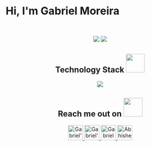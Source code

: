 <h1> Hi, I'm Gabriel Moreira</h1>

<br />

<p align = "center">
  <img  src = "https://github-readme-stats.vercel.app/api?username=gaabrielmooreira&show_icons=true&theme=radical&line_height=27">
  <img src = "https://github-readme-stats.vercel.app/api/top-langs/?username=gaabrielmooreira&theme=radical">
</p>


<!-- Hi, i'm Gabriel, student of Full Stack Development. My first contact with this area was in 2011, when i was in the high school and i made a course of Computing on CEFET. And from 2019, I'm dedicating all of my time in this, and i'm really enjoying this. In my lasts 6 months, i have studied front-end, HTML,CSS,Js,ReactJs with styled-components, how to request API's and build some applications. And now i'm learning about NodeJs for back-end. -->


<h2 align="center">Technology Stack <img src="https://media3.giphy.com/media/jdPMeyv9rn0hZHh8n9/giphy.gif?cid=ecf05e47uqmfjgrdip356x97za2ccnkdz6mjuufpsfk220cb&rid=giphy.gif&ct=s" width="50"></h2>
  
<p align="center">
  <a href="https://skillicons.dev">
    <img src="https://skillicons.dev/icons?i=html,css,js,react,nodejs,ts,mongodb,postgres,nextjs,github,git" />
  </a>
</p>
  
<h2 align="center">Reach me out on <img src="https://media0.giphy.com/media/jqNPzdTTxQfOgOqpO4/source.gif" width="50"></h2>
  
<p align="center">
  <a href="https://www.instagram.com/gabrielmlimeira/">
    <img alt="Gabriel's Instagram" width="40px" src="https://raw.githubusercontent.com/hussainweb/hussainweb/main/icons/instagram.png" />
  </a>
  
  <a href="https://discord.gg/4nJcN428">
    <img alt="Gabriel's Discord" width="40px" src="https://raw.githubusercontent.com/peterthehan/peterthehan/master/assets/discord.svg" />
  </a>
  
  <a href="https://twitter.com/gaabrielmo">
    <img alt="Gabriel Moreira | Twitter" width="40px"                    src="https://raw.githubusercontent.com/peterthehan/peterthehan/master/assets/twitter.svg" />
  </a>
  
  <a href="https://www.linkedin.com/in/gaabrielmooreira/">
    <img alt="Abhishek's LinkedIN" width="40px" src="https://raw.githubusercontent.com/peterthehan/peterthehan/master/assets/linkedin.svg"/>
  </a>
</p>
